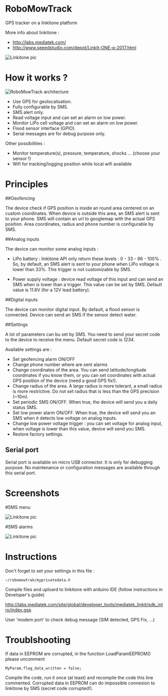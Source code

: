 RoboMowTrack
============

GPS tracker on a linkitone platform

More info about linkitone : 

- http://labs.mediatek.com/
- http://www.seeedstudio.com/depot/LinkIt-ONE-p-2017.html

![Linkitone pic](/docs/Linkitone.jpg)

How it works ?
============

![RoboMowTrack architecture](/docs/diagram.png)


 * Use GPS for geolocalisation.
 * Fully configurable by SMS.
 * SMS alert only.
 * Read voltage input and can set an alarm on low power.
 * Monitor LiPo cell voltage and can set an alarm on low power.
 * Flood sensor interface (GPIO).
 * Serial messages are for debug purpose only.
 
 Other possibilities :
 
 * Monitor temperature(s), pressure, temperature, shocks ... (choose your sensor !)
 * Wifi for tracking/logging position while local wifi available


Principles
============

##Geofencing

The device check if GPS position is inside an round area centered on an custom coordinates.
When device is outside this area, an SMS alert is sent to your phone.
SMS will contain an url to googlemap with the actual GPS position.
Area coordinates, radius and phone number is configurable by SMS.

##Analog inputs

The device can monitor some analog inputs :

-  LiPo battery : linkitone API only return these levels : 0 - 33 - 66 - 100% . So, by default, an SMS alert is sent to your phone when LiPo voltage is lower than 33%. This trigger is not customizable by SMS.

- Power supply voltage : device read voltage of this input and can send an SMS when is lower than a trigger. This value can be set by SMS. Default value is 11.6V (for a 12V lead battery).

##Digital inputs

The device can monitor digital input. By default, a flood sensor is connected. Device can send an SMS if the sensor detect water.

##Settings

A lot of parameters can bu set by SMS. You need to send your secret code to the device to receive the menu. Default secret code is *1234*.

Available settings are :

- Set geofencing alarm ON/OFF
- Change phone number where are sent alarms
- Change coordinates of the area. You can send latitude/longitude coordinates if you know them, or you can set coordinates with actual GPS position of the device (need a good GPS fix!).
- Change radius of the area. A large radius is more tolerant, a small radius is more restrictive. Do not set radius that is less than the GPS precision (~10m).
- Set periodic SMS ON/OFF. When true, the device will send you a daily status SMS.
- Set low power alarm ON/OFF. When true, the device will send you an SMS when it detects low voltage on analog inputs.
-  Change low power voltage trigger : you can set voltage for analog input, when voltage is lower than this value, device will send you SMS.
- Restore factory settings.

## Serial port

Serial port is available on micro USB connector. It is only for debugging purpose. No maintenance or configuration messages are available through this serial port.

Screenshots
============

#SMS menu

![Linkitone pic](/docs/SMS_menu.jpg)

#SMS alarms

![Linkitone pic](/docs/SMS_alarms.jpg)

 
Instructions
============

Don't forget to set your settings in this file :

	~/robomowtrak/myprivatedata.h
	

Compile files and uploard to linkitone with arduino IDE (follow instructions in Developer's guide)

http://labs.mediatek.com/site/global/developer_tools/mediatek_linkit/sdk_intro/index.gsp

User 'modem port' to check debug message (SIM detected, GPS Fix, ...)
	
	

Troublshooting
============

If data in EEPROM are corrupted, in the function LoadParamEEPROM() please uncomment 

	MyParam.flag_data_written = false;
	
Compile the code, run it once (at least) and recompile the code this line commented.
Corrupted data in EEPROM can do impossible connexion to linkitone by SMS (secret code corrupted!).

